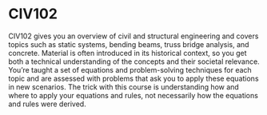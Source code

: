 # CIV102
CIV102 gives you an overview of civil and structural engineering and covers topics such as static systems, bending beams, truss bridge analysis, and concrete. Material is often introduced in its historical context, so you get both a technical understanding of the concepts and their societal relevance. You’re taught a set of equations and problem-solving techniques for each topic and are assessed with problems that ask you to apply these equations in new scenarios. The trick with this course is understanding how and where to apply your equations and rules, not necessarily how the equations and rules were derived. 
